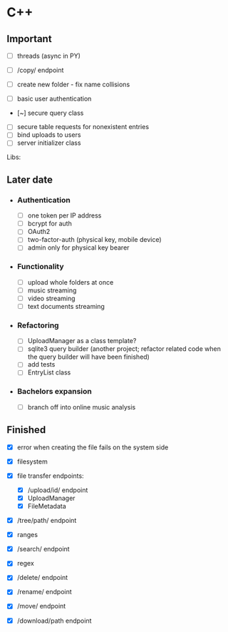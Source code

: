 # C++

## Important

- [ ] threads (async in PY)
- [ ] /copy/<path> endpoint
- [ ] create new folder - fix name collisions

- [ ] basic user authentication
- [~] secure query class
- [ ] secure table requests for nonexistent entries
- [ ] bind uploads to users
- [ ] server initializer class

Libs:

## Later date
- ### Authentication
	- [ ] one token per IP address
	- [ ] bcrypt for auth
	- [ ] OAuth2
	- [ ] two-factor-auth (physical key, mobile device)
	- [ ] admin only for physical key bearer

- ### Functionality
	- [ ] upload whole folders at once
	- [ ] music streaming
	- [ ] video streaming
	- [ ] text documents streaming

- ### Refactoring
	- [ ] UploadManager as a class template?
	- [ ] sqlite3 query builder (another project; refactor related code when the query builder will have been finished)
	- [ ] add tests
	- [ ] EntryList class

- ### Bachelors expansion
	- [ ] branch off into online music analysis

## Finished

- [x] error when creating the file fails on the system side
- [x] filesystem
- [x] file transfer endpoints:
	- [x] /upload/id/ endpoint
	- [x] UploadManager
	- [x] FileMetadata
- [x] /tree/path/ endpoint
- [x] ranges
- [x] /search/ endpoint
- [x] regex
- [x] /delete/<path> endpoint
- [x] /rename/<path> endpoint
- [x] /move/<path> endpoint
- [x] /download/path endpoint

